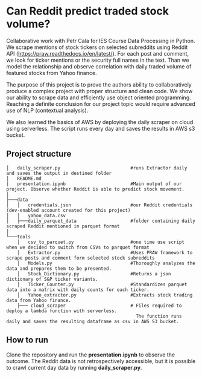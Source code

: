 # Can Reddit predict traded stock volume?

Collaborative work with Petr Cala for IES Course Data Processing in Python. We scrape mentions of stock tickers on selected subreddits using Reddit API (https://praw.readthedocs.io/en/latest/). For each post and comment, we look for ticker mentions or the security full names in the text. Than we model the relationship and observe correlation with daily traded volume of featured stocks from Yahoo finance.

The purpose of this project is to prove the authors ability to collaboratively produce a complex project with proper structure and clean code. We show our ability to scrape data and efficiently use object oriented programming. Reaching a definite conclusion for our project topic would require advanced use of NLP (contextual analysis).

We also learned the basics of AWS by deploying the daily scraper on cloud using serverless. The script runs every day and saves the results in AWS s3 bucket.

## Project structure


```
│   daily_scraper.py                          #runs Extractor daily and saves the output in destined folder
│   README.md
|   presentation.ipynb                        #Main output of our project. Observe whether Reddit is able to predict stock movement.
│   
├───data
│   │   credentials.json                      #our Reddit credentials (dev-enabled account created for this project) 
│   │   yahoo_data.csv
│   ├───daily_parquet_data                    #folder containing daily scraped Reddit mentioned in parquet format
│               
└───tools
    │   csv_to_parquet.py                     #one time use script when we decided to switch from CSVs to parquet format
    │   Extractor.py                          #Uses PRAW framework to scrape posts and comment form selected stock subreddits
    │   Models.py                             #Thoroughly analyzes the data and prepares them to be presented.
    │   Stock_Dictionary.py                   #Returns a json dictionary of S&P ticker variants.
    │   Ticker_Counter.py                     #Standardizes parquet data into a matrix with daily counts for each ticker.
    │   Yahoo_extractor.py                    #Extracts stock trading data from Yahoo finance.
    ├─── cloud_scraper                        # Files required to deploy a lambda function with serverless.
                                                The function runs daily and saves the resulting dataframe as csv in AWS S3 bucket.
```


## How to run
Clone the repository and run the **presentation.ipynb** to observe the outcome. 
The Reddit data is not retrospectively accessible, but it is possible to crawl current day data by running **daily_scraper.py**.
